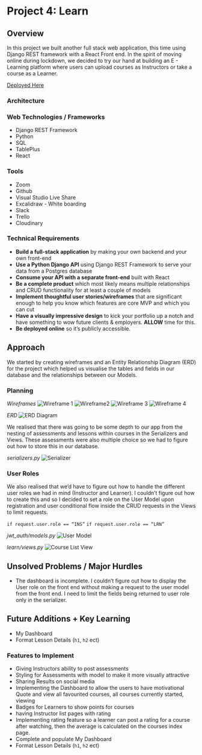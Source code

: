 # Project 4: Learn

## Overview
In this project we built another full stack web application, this time using Django REST framework with a React Front end. In the spirit of moving online during lockdown, we decided to try our hand at building an E - Learning platform where users can upload courses as Instructors or take a course as a Learner.

[Deployed Here](https://learn-as.netlify.app/)

### Architecture

### Web Technologies / Frameworks
* Django REST Framework
* Python
* SQL
* TablePlus
* React

### Tools
* Zoom
* Github
* Visual Studio Live Share
* Excalidraw - White boarding 
* Slack
* Trello
* Cloudinary

### Technical Requirements
* **Build a full-stack application** by making your own backend and your own front-end
* **Use a Python Django API** using Django REST Framework to serve your data from a Postgres database
* **Consume your API with a separate front-end** built with React
* **Be a complete product** which most likely means multiple relationships and CRUD functionality for at least a couple of models
* **Implement thoughtful user stories/wireframes** that are significant enough to help you know which features are core MVP and which you can cut
* **Have a visually impressive design** to kick your portfolio up a notch and have something to wow future clients & employers. **ALLOW** time for this.
* **Be deployed online** so it’s publicly accessible.

## Approach
We started by creating wireframes and an Entity Relationship Diagram (ERD) for the project which helped us visualise the tables and fields in our database and the relationships between our Models. 

### Planning

*Wireframes*
![Wireframe 1](https://github.com/AbuBakr-S/project-4-client/blob/development/src/assets/images/wireframe-1.png)
![Wireframe2](https://github.com/AbuBakr-S/project-4-client/blob/development/src/assets/images/wireframe-2.png)
![Wireframe 3](https://github.com/AbuBakr-S/project-4-client/blob/development/src/assets/images/wireframe-3.png)
![Wireframe 4](https://github.com/AbuBakr-S/project-4-client/blob/development/src/assets/images/wireframe-4.png)

*ERD*
![ERD Diagram](https://github.com/AbuBakr-S/project-4-client/blob/development/src/assets/images/erd.png)

We realised that there was going to be some depth to our app from the nesting of assessments and lessons within courses in the Serializers and Views. These assessments were also multiple choice so we had to figure out how to store this in our database.

*serializers.py*
![Serializer](https://github.com/AbuBakr-S/project-4-client/blob/development/src/assets/images/serializers.png)

### User Roles
We also realised that we’d have to figure out how to handle the different user roles we had in mind (Instructor and Learner). I couldn’t figure out how to create this and so I decided to set a role on the User Model upon registration and user conditional flow inside the CRUD requests in the Views to limit requests. 

`if request.user.role == “INS”`
`if request.user.role == “LRN”`

*jwt_auth/models.py*
![User Model](https://github.com/AbuBakr-S/project-4-client/blob/development/src/assets/images/auth-model.png)

*learn/views.py*
![Course List View](https://github.com/AbuBakr-S/project-4-client/blob/development/src/assets/images/view.png)

## Unsolved Problems / Major Hurdles
* The dashboard is incomplete. I couldn’t figure out how to display the User role on the front end without making a request to the user model from the front end. I need to limit the fields being returned to user role only in the serializer.

## Future Additions + Key Learning
* My Dashboard
* Format Lesson Details (`h1`, `h2` ect)


### Features to Implement 
* Giving Instructors ability to post assessments
* Styling for Assessments with model to make it more visually attractive
* Sharing Results on social media
* Implementing the Dashboard to allow the users to have motivational Quote and view all favourited courses, all courses currently started, viewing
* Badges for Learners to show points for courses
* having Instructor list pages with rating 
* Implementing rating feature so a learner can post a rating for a course after watching, then the average is calculated on the courses index page.
* Complete and populate My Dashboard
* Format Lesson Details (`h1`, `h2` ect)
